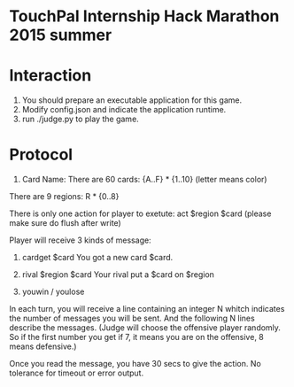 # TouchPal Internship Hack Marathon 2015 summer

# Interaction

1. You should prepare an executable application for this game.
2. Modify config.json and indicate the application runtime.
3. run ./judge.py to play the game.

# Protocol

1. Card Name:
There are 60 cards:
{A..F} * {1..10} (letter means color)

There are 9 regions:
R * {0..8}

There is only one action for player to exetute:
act $region $card
(please make sure do flush after write)

Player will receive 3 kinds of message:
1. cardget $card
You got a new card $card.

2. rival $region $card
Your rival put a $card on $region

3. youwin / youlose

In each turn, you will receive a line containing an integer N whitch indicates the number of messages you will be sent.
And the following N lines describe the messages.
(Judge will choose the offensive player randomly. So if the first number you get if 7, it means you are on the offensive, 8 means defensive.)

Once you read the message, you have 30 secs to give the action.
No tolerance for timeout or error output.

